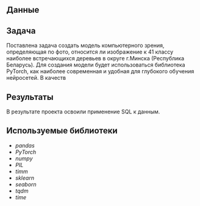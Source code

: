 ## Данные


## Задача
Поставлена задача создать модель компьютерного зрения, определяющая по фото, относится ли изображение к 41 классу наиболее встречающихся деревьев в округе г.Минска (Республика Беларусь). Для создания модели будет использоваться библиотека PyTorch, как наиболее современная и удобная для глубокого обучения нейросетей. В качеств

## Результаты
В результате проекта освоили применение SQL к данным.

## Используемые библиотеки
+ *pandas*
+ *PyTorch*
+ *numpy*
+ *PIL*
+ *timm*
+ *sklearn*
+ *seaborn*
+ *tqdm*
+ *time*

